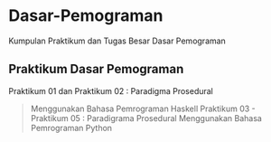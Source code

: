 # Dasar-Pemograman
Kumpulan Praktikum dan Tugas Besar Dasar Pemograman

## Praktikum Dasar Pemograman
Praktikum 01 dan Praktikum 02 : Paradigma Prosedural
> Menggunakan Bahasa Pemrograman Haskell
Praktikum 03 - Praktikum 05 : Paradigrama Prosedural
> Menggunakan Bahasa Pemrograman Python
